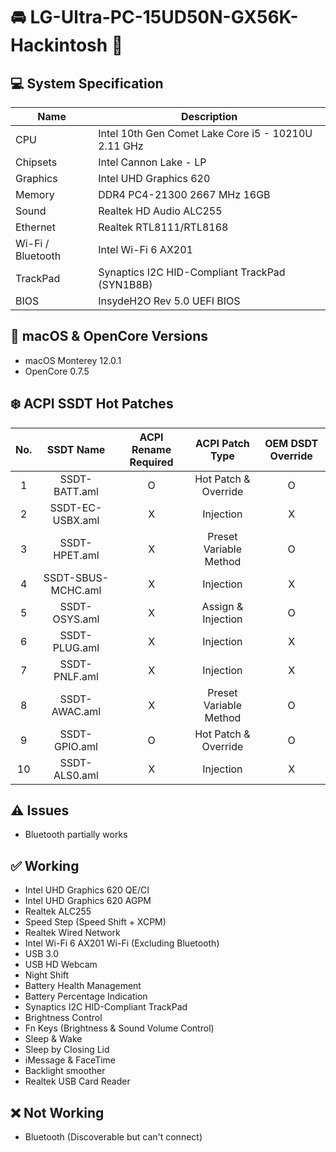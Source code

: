 # 🚘 LG-Ultra-PC-15UD50N-GX56K-Hackintosh 🚙

## 💻 System Specification
| Name | Description |
| - | - |
| CPU | Intel 10th Gen Comet Lake Core i5 - 10210U 2.11 GHz |
| Chipsets | Intel Cannon Lake - LP |
| Graphics | Intel UHD Graphics 620 |
| Memory | DDR4 PC4-21300 2667 MHz 16GB |
| Sound | Realtek HD Audio ALC255 |
| Ethernet | Realtek RTL8111/RTL8168 |
| Wi-Fi / Bluetooth | Intel Wi-Fi 6 AX201 |
| TrackPad | Synaptics I2C HID-Compliant TrackPad (SYN1B8B) |
| BIOS | InsydeH2O Rev 5.0 UEFI BIOS |

## 🍎 macOS & OpenCore Versions
- macOS Monterey 12.0.1
- OpenCore 0.7.5

## ❄️ ACPI SSDT Hot Patches
| No. | SSDT Name | ACPI Rename Required | ACPI Patch Type | OEM DSDT Override |
|:-:|:-:|:-:|:-:|:-:|
| 1 | SSDT-BATT.aml | O | Hot Patch & Override | O |
| 2 | SSDT-EC-USBX.aml | X | Injection | X |
| 3 | SSDT-HPET.aml | X | Preset Variable Method | O |
| 4 | SSDT-SBUS-MCHC.aml | X | Injection | X |
| 5 | SSDT-OSYS.aml | X | Assign & Injection | O |
| 6 | SSDT-PLUG.aml | X | Injection | X |
| 7 | SSDT-PNLF.aml | X | Injection | X |
| 8 | SSDT-AWAC.aml | X | Preset Variable Method | O |
| 9 | SSDT-GPIO.aml | O | Hot Patch & Override | O |
| 10 | SSDT-ALS0.aml | X | Injection | X |

## ⚠️ Issues
- Bluetooth partially works

## ✅ Working
- Intel UHD Graphics 620 QE/CI
- Intel UHD Graphics 620 AGPM
- Realtek ALC255
- Speed Step (Speed Shift + XCPM)
- Realtek Wired Network
- Intel Wi-Fi 6 AX201 Wi-Fi (Excluding Bluetooth)
- USB 3.0
- USB HD Webcam
- Night Shift
- Battery Health Management
- Battery Percentage Indication
- Synaptics I2C HID-Compliant TrackPad
- Brightness Control
- Fn Keys (Brightness & Sound Volume Control)
- Sleep & Wake
- Sleep by Closing Lid
- iMessage & FaceTime
- Backlight smoother
- Realtek USB Card Reader

## ❌ Not Working
- Bluetooth (Discoverable but can't connect)